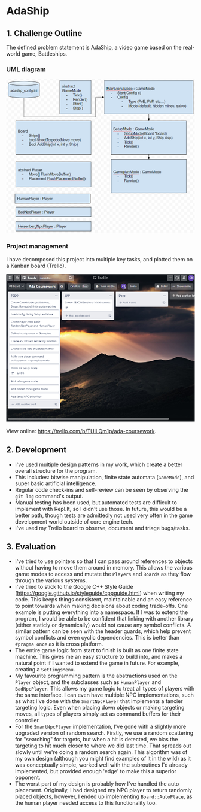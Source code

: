 # AdaShip

## 1. Challenge Outline

The defined problem statement is AdaShip, a video game based on the real-world
game, Battleships.

### UML diagram

![UML diagram](./assets/UML.png)

### Project management

I have decomposed this project into multiple key tasks, and plotted them on a
Kanban board (Trello).

![Trello board](./assets/Trello.png)

View online: https://trello.com/b/TUlLQm1p/ada-coursework.

## 2. Development

* I've used multiple design patterns in my work, which create a better overall
  structure for the program.
* This includes: bitwise manipulation, finite state automata (`GameMode`), and super
  basic artificial intelligence.
* Regular code check-ins and self-review can be seen by observing the `git log`
  command's output.
* Manual testing has been used, but automated tests are difficult to implement with
  Repl.It, so I didn't use those. In future, this would be a better path, though
  tests are admittedly not used very often in the game development world outside of
  core engine tech.
* I've used my Trello board to observe, document and triage bugs/tasks.

## 3. Evaluation
* I've tried to use pointers so that I can pass around references to objects
  without having to move them around in memory. This allows the various game modes to access and mutate the `Players` and `Boards` as they flow through the various systems.
* I've tried to stick to the Google C++ Style Guide (https://google.github.io/styleguide/cppguide.html) when writing my code. This keeps things consistent, maintainable and an easy reference to point towards when making decisions about coding trade-offs. One example is putting everything into a namespace. If I was to extend the program, I would be able to be confident that linking with another library (either staticly or dynamically) would not cause any symbol conflicts. A similar pattern can be seen with the header guards, which help prevent symbol conflicts and even cyclic dependencies. This is better than `#pragma once` as it is cross platform.
* The entire game logic from start to finish is built as one finite state machine. This gives me an easy structure to build into, and makes a natural point if I wanted to extend the game in future. For example, creating a `SettingsMenu`.
* My favourite programming pattern is the abstractions used on the `Player` object, and the subclasses such as `HumanPlayer` and `BadNpcPlayer`. This allows my game logic to treat all types of players with the same interface. I can even have multiple NPC implementations, such as what I've done with the `SmartNpcPlayer` that implements a fancier targeting logic. Even when placing down objects or making targeting moves, all types of players simply act as command buffers for their controller.
* For the `SmartNpcPlayer` implementation, I've gone with a slightly more upgraded version of random search. Firstly, we use a random scattering for "searching" for targets, but when a hit is detected, we bias the targeting to hit much closer to where we did last time. That spreads out slowly until we're doing a random search again. This algorithm was of my own design (although you might find examples of it in the wild) as it was conceptually simple, worked well with the subroutines I'd already implemented, but provided enough 'edge' to make this a superior opponent.
* The worst part of my design is probably how I've handled the auto placement. Originally, I had designed my NPC player to return randomly placed objects, however, I ended up implementing `Board::AutoPlace`, as the human player needed access to this functionality too.